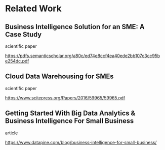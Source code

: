 # Related Work

## Business Intelligence Solution for an SME: A Case Study

scientific paper

https://pdfs.semanticscholar.org/a80c/ed74e8ccf4ea40ede2bb107c3cc95be254dc.pdf


## Cloud Data Warehousing for SMEs

scientific paper

https://www.scitepress.org/Papers/2016/59965/59965.pdf


## Getting Started With Big Data Analytics & Business Intelligence For Small Business

article

https://www.datapine.com/blog/business-intelligence-for-small-business/
